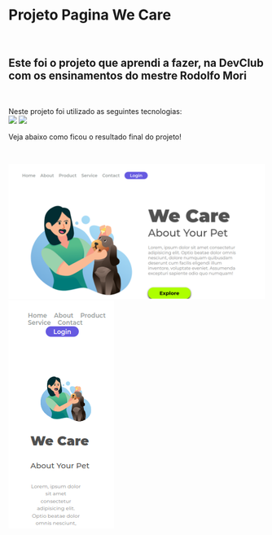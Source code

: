 <h1>Projeto Pagina We Care</h1>
<br>
<h2>Este foi o projeto que aprendi a fazer, na DevClub com os ensinamentos do mestre Rodolfo Mori</h2>
<br>
<p>Neste projeto foi utilizado as seguintes tecnologias:
<br>
 <img src="https://img.shields.io/badge/HTML5-E34F26?style=for-the-badge&logo=html5&logoColor=white" />
  <img src="https://img.shields.io/badge/CSS3-1572B6?style=for-the-badge&logo=css3&logoColor=white" />
  <br>
  <p>Veja abaixo como ficou o resultado final do projeto!</p>
  <br>
</p>
<img src="https://github.com/lisandro-vitor/pagina-we-care/blob/main/we-care.png" />
<img src="https://github.com/lisandro-vitor/pagina-we-care/blob/main/we-care-mobile.png" />
